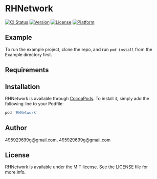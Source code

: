 # RHNetwork

[![CI Status](https://img.shields.io/travis/495929699g@gmail.com/RHNetwork.svg?style=flat)](https://travis-ci.org/495929699g@gmail.com/RHNetwork)
[![Version](https://img.shields.io/cocoapods/v/RHNetwork.svg?style=flat)](https://cocoapods.org/pods/RHNetwork)
[![License](https://img.shields.io/cocoapods/l/RHNetwork.svg?style=flat)](https://cocoapods.org/pods/RHNetwork)
[![Platform](https://img.shields.io/cocoapods/p/RHNetwork.svg?style=flat)](https://cocoapods.org/pods/RHNetwork)

## Example

To run the example project, clone the repo, and run `pod install` from the Example directory first.

## Requirements

## Installation

RHNetwork is available through [CocoaPods](https://cocoapods.org). To install
it, simply add the following line to your Podfile:

```ruby
pod 'RHNetwork'
```

## Author

495929699g@gmail.com, 495929699g@gmail.com

## License

RHNetwork is available under the MIT license. See the LICENSE file for more info.
